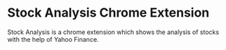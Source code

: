 # Stock Analysis Chrome Extension
Stock Analysis is a chrome extension which shows the analysis of stocks with the help of Yahoo Finance.
